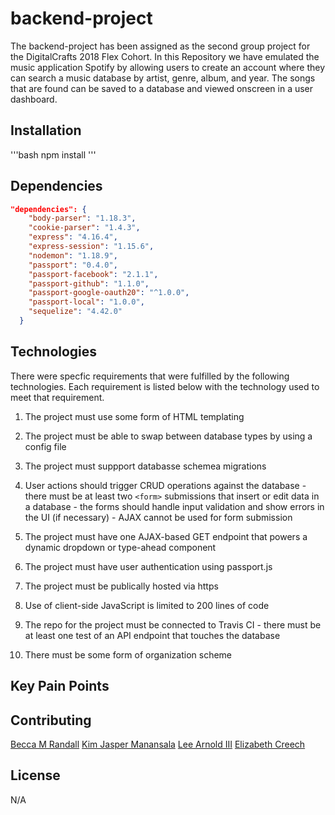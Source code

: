 # backend-project

The backend-project has been assigned as the second group project for the DigitalCrafts 2018 Flex Cohort.
In this Repository we have emulated the music application Spotify by allowing users to create an account where they can search a music database by artist, genre, album, and year. The songs that are found can be saved to a database and viewed onscreen in a user dashboard. 

## Installation

'''bash
npm install
'''

## Dependencies

```json
"dependencies": {
    "body-parser": "1.18.3",
    "cookie-parser": "1.4.3",
    "express": "4.16.4",
    "express-session": "1.15.6",
    "nodemon": "1.18.9",
    "passport": "0.4.0",
    "passport-facebook": "2.1.1",
    "passport-github": "1.1.0",
    "passport-google-oauth20": "^1.0.0",
    "passport-local": "1.0.0",
    "sequelize": "4.42.0"
  }
```
## Technologies
 There were specfic requirements that were fulfilled by the following technologies. Each requirement is listed below with the technology used to meet that requirement. 

  1. The project must use some form of HTML templating
  
  2. The project must be able to swap between database types by using a config file

  3. The project must suppport databasse schemea migrations

  4. User actions should trigger CRUD operations against the database
    - there must be at least two ```<form>``` submissions that insert or edit data in a database
    - the forms should handle input validation and show errors in the UI (if necessary)
    - AJAX cannot be used for form submission
  
  5. The project must have one AJAX-based GET endpoint that powers a dynamic dropdown or type-ahead component

  6. The project must have user authentication using passport.js

  7. The project must be publically hosted via https

  8. Use of client-side JavaScript is limited to 200 lines of code

  9. The repo for the project must be connected to Travis CI
    - there must be at least one test of an API endpoint that touches the database

  10. There must be some form of organization scheme

## Key Pain Points


## Contributing

[Becca M Randall](https://github.com/becca-long)
[Kim Jasper Manansala](https://github.com/KimjManansala)
[Lee Arnold III](https://github.com/lee-arnoldiii)
[Elizabeth Creech](https://github.com/elizcreech)




## License
N/A
